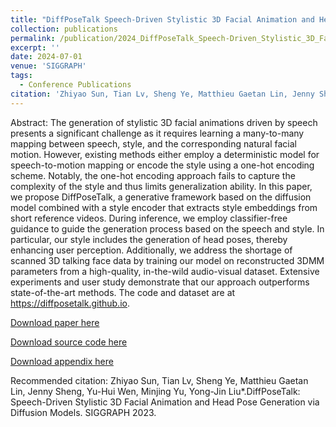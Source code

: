 ```yaml
---
title: "DiffPoseTalk Speech-Driven Stylistic 3D Facial Animation and Head"
collection: publications
permalink: /publication/2024_DiffPoseTalk_Speech-Driven_Stylistic_3D_Facial_Animation_and_Head
excerpt: ''
date: 2024-07-01
venue: 'SIGGRAPH'
tags:
  - Conference Publications
citation: 'Zhiyao Sun, Tian Lv, Sheng Ye, Matthieu Gaetan Lin, Jenny Sheng, Yu-Hui Wen, Minjing Yu, Yong-Jin Liu*.DiffPoseTalk: Speech-Driven Stylistic 3D Facial Animation and Head Pose Generation via Diffusion Models. SIGGRAPH 2023.'
---
```


Abstract: The generation of stylistic 3D facial animations driven by speech presents a significant challenge as it requires learning a many-to-many mapping between speech, style, and the corresponding natural facial motion. However, existing methods either employ a deterministic model for speech-to-motion mapping or encode the style using a one-hot encoding scheme. Notably, the one-hot encoding approach fails to capture the complexity of the style and thus limits generalization ability. In this paper, we propose DiffPoseTalk, a generative framework based on the diffusion model combined with a style encoder that extracts style embeddings from short reference videos. During inference, we employ classifier-free guidance to guide the generation process based on the speech and style. In particular, our style includes the generation of head poses, thereby enhancing user perception. Additionally, we address the shortage of scanned 3D talking face data by training our model on reconstructed 3DMM parameters from a high-quality, in-the-wild audio-visual dataset. Extensive experiments and user study demonstrate that our approach outperforms state-of-the-art methods. The code and dataset are at https://diffposetalk.github.io.



[Download paper here](http://yongjinliu.github.io/files/2024_DiffPoseTalk_Speech-Driven_Stylistic_3D_Facial_Animation_and_Head.pdf)

[Download source code here](https://diffposetalk.github.io/ )

[Download appendix here](http://yongjinliu.github.io/files/2024_DiffPoseTalk_Speech-Driven_Stylistic_3D_Facial_Animation_and_Head_appendix.pdf)

Recommended citation: Zhiyao Sun, Tian Lv, Sheng Ye, Matthieu Gaetan Lin, Jenny Sheng, Yu-Hui Wen, Minjing Yu, Yong-Jin Liu*.DiffPoseTalk: Speech-Driven Stylistic 3D Facial Animation and Head Pose Generation via Diffusion Models. SIGGRAPH 2023.

